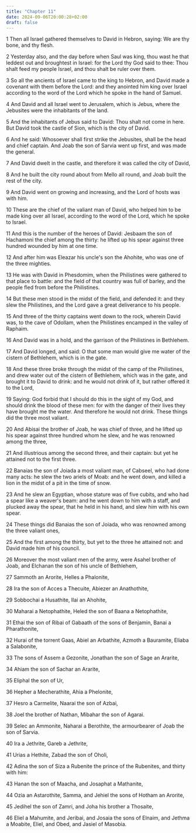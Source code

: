 ```yaml
---
title: "Chapter 11"
date: 2024-09-06T20:00:28+02:00
draft: false
---
```



1 Then all Israel gathered themselves to David in Hebron, saying: We are thy bone, and thy flesh.

2 Yesterday also, and the day before when Saul was king, thou wast he that leddest out and broughtest in Israel: for the Lord thy God said to thee: Thou shalt feed my people Israel, and thou shalt be ruler over them.

3 So all the ancients of Israel came to the king to Hebron, and David made a covenant with them before the Lord: and they anointed him king over Israel according to the word of the Lord which he spoke in the hand of Samuel.

4 And David and all Israel went to Jerusalem, which is Jebus, where the Jebusites were the inhabitants of the land.

5 And the inhabitants of Jebus said to David: Thou shalt not come in here. But David took the castle of Sion, which is the city of David.

6 And he said: Whosoever shall first strike the Jebusites, shall be the head and chief captain. And Joab the son of Sarvia went up first, and was made the general.

7 And David dwelt in the castle, and therefore it was called the city of David,

8 And he built the city round about from Mello all round, and Joab built the rest of the city.

9 And David went on growing and increasing, and the Lord of hosts was with him.

10 These are the chief of the valiant man of David, who helped him to be made king over all Israel, according to the word of the Lord, which he spoke to Israel.

11 And this is the number of the heroes of David: Jesbaam the son of Hachamoni the chief among the thirty: he lifted up his spear against three hundred wounded by him at one time.

12 And after him was Eleazar his uncle's son the Ahohite, who was one of the three mighties.

13 He was with David in Phesdomim, when the Philistines were gathered to that place to battle: and the field of that country was full of barley, and the people fled from before the Philistines.

14 But these men stood in the midst of the field, and defended it: and they slew the Philistines, and the Lord gave a great deliverance to his people.

15 And three of the thirty captains went down to the rock, wherein David was, to the cave of Odollam, when the Philistines encamped in the valley of Raphaim.

16 And David was in a hold, and the garrison of the Philistines in Bethlehem.

17 And David longed, and said: O that some man would give me water of the cistern of Bethlehem, which is in the gate.

18 And these three broke through the midst of the camp of the Philistines, and drew water out of the cistern of Bethlehem, which was in the gate, and brought it to David to drink: and he would not drink of it, but rather offered it to the Lord,

19 Saying: God forbid that I should do this in the sight of my God, and should drink the blood of these men: for with the danger of their lives they have brought me the water. And therefore he would not drink. These things did the three most valiant.

20 And Abisai the brother of Joab, he was chief of three, and he lifted up his spear against three hundred whom he slew, and he was renowned among the three,

21 And illustrious among the second three, and their captain: but yet he attained not to the first three.

22 Banaias the son of Joiada a most valiant man, of Cabseel, who had done many acts: he slew the two ariels of Moab: and he went down, and killed a lion in the midst of a pit in the time of snow.

23 And he slew an Egyptian, whose stature was of five cubits, and who had a spear like a weaver's beam: and he went down to him with a staff, and plucked away the spear, that he held in his hand, and slew him with his own spear.

24 These things did Banaias the son of Joiada, who was renowned among the three valiant ones,

25 And the first among the thirty, but yet to the three he attained not: and David made him of his council.

26 Moreover the most valiant men of the army, were Asahel brother of Joab, and Elchanan the son of his uncle of Bethlehem,

27 Sammoth an Arorite, Helles a Phalonite,

28 Ira the son of Acces a Thecuite, Abiezer an Anathothite,

29 Sobbochai a Husathite, Ilai an Ahohite,

30 Maharai a Netophathite, Heled the son of Baana a Netophathite,

31 Ethai the son of Ribai of Gabaath of the sons of Benjamin, Banai a Pharathonite,

32 Hurai of the torrent Gaas, Abiel an Arbathite, Azmoth a Bauramite, Eliaba a Salabonite,

33 The sons of Assem a Gezonite, Jonathan the son of Sage an Ararite,

34 Ahiam the son of Sachar an Ararite,

35 Eliphal the son of Ur,

36 Hepher a Mecherathite, Ahia a Phelonite,

37 Hesro a Carmelite, Naarai the son of Azbai,

38 Joel the brother of Nathan, Mibahar the son of Agarai.

39 Selec an Ammonite, Naharai a Berothite, the armourbearer of Joab the son of Sarvia.

40 Ira a Jethrite, Gareb a Jethrite,

41 Urias a Hethite, Zabad the son of Oholi,

42 Adina the son of Siza a Rubenite the prince of the Rubenites, and thirty with him:

43 Hanan the son of Maacha, and Josaphat a Mathanite,

44 Ozia an Astarothite, Samma, and Jehiel the sons of Hotham an Arorite,

45 Jedihel the son of Zamri, and Joha his brother a Thosaite,

46 Eliel a Mahumite, and Jeribai, and Josaia the sons of Elnaim, and Jethma a Moabite, Eliel, and Obed, and Jasiel of Masobia.

